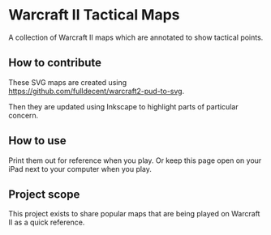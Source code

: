 # Warcraft II Tactical Maps
A collection of Warcraft II maps which are annotated to show tactical points.

## How to contribute

These SVG maps are created using https://github.com/fulldecent/warcraft2-pud-to-svg.

Then they are updated using Inkscape to highlight parts of particular concern.

## How to use

Print them out for reference when you play. Or keep this page open on your iPad next to your computer when you play.

## Project scope

This project exists to share popular maps that are being played on Warcraft II as a quick reference.